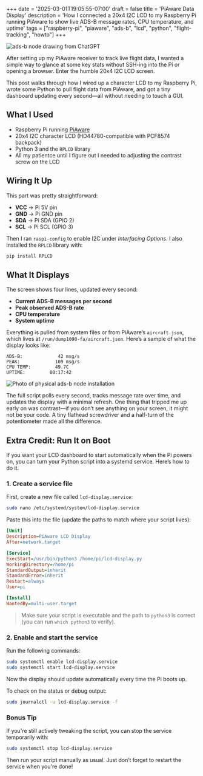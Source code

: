 +++
date = '2025-03-01T19:05:55-07:00'
draft = false
title = 'PiAware Data Display'
description = 'How I connected a 20x4 I2C LCD to my Raspberry Pi running PiAware to show live ADS-B message rates, CPU temperature, and uptime'
tags = ["raspberry-pi", "piaware", "ads-b", "lcd", "python", "flight-tracking", "howto"]
+++

![ads-b node drawing from ChatGPT](/assets/adsb-node-display/piaware-lcd-chatgpt-generated.jpg)

After setting up my PiAware receiver to track live flight data, I wanted a simple way to glance at some key stats without SSH-ing into the Pi or opening a browser. Enter the humble 20x4 I2C LCD screen.

This post walks through how I wired up a character LCD to my Raspberry Pi, wrote some Python to pull flight data from PiAware, and got a tiny dashboard updating every second—all without needing to touch a GUI.

## What I Used

- Raspberry Pi running [PiAware](https://www.flightaware.com/adsb/piaware/build)
- 20x4 I2C character LCD (HD44780-compatible with PCF8574 backpack)
- Python 3 and the `RPLCD` library
- All my patientce until I figure out I needed to adjusting the contrast screw on the LCD

## Wiring It Up

This part was pretty straightforward:

- **VCC** → Pi 5V pin  
- **GND** → Pi GND pin  
- **SDA** → Pi SDA (GPIO 2)  
- **SCL** → Pi SCL (GPIO 3)  

Then I ran `raspi-config` to enable I2C under *Interfacing Options*. I also installed the `RPLCD` library with:

```bash
pip install RPLCD
```

## What It Displays

The screen shows four lines, updated every second:

- **Current ADS-B messages per second**
- **Peak observed ADS-B rate**
- **CPU temperature**
- **System uptime**

Everything is pulled from system files or from PiAware’s `aircraft.json`, which lives at `/run/dump1090-fa/aircraft.json`. Here’s a sample of what the display looks like:

```
ADS-B:             42 msg/s
PEAK:             109 msg/s
CPU TEMP:         49.7C
UPTIME:         00:17:42
```

![Photo of physical ads-b node installation](/assets/adsb-node-display/product-photo.jpg)

The full script polls every second, tracks message rate over time, and updates the display with a minimal refresh. One thing that tripped me up early on was contrast—if you don’t see anything on your screen, it might not be your code. A tiny flathead screwdriver and a half-turn of the potentiometer made all the difference.

## Extra Credit: Run It on Boot

If you want your LCD dashboard to start automatically when the Pi powers on, you can turn your Python script into a systemd service. Here’s how to do it.

### 1. Create a service file

First, create a new file called `lcd-display.service`:

```bash
sudo nano /etc/systemd/system/lcd-display.service
```

Paste this into the file (update the paths to match where your script lives):

```ini
[Unit]
Description=PiAware LCD Display
After=network.target

[Service]
ExecStart=/usr/bin/python3 /home/pi/lcd-display.py
WorkingDirectory=/home/pi
StandardOutput=inherit
StandardError=inherit
Restart=always
User=pi

[Install]
WantedBy=multi-user.target
```

> Make sure your script is executable and the path to `python3` is correct (you can run `which python3` to verify).

### 2. Enable and start the service

Run the following commands:

```bash
sudo systemctl enable lcd-display.service
sudo systemctl start lcd-display.service
```

Now the display should update automatically every time the Pi boots up.

To check on the status or debug output:

```bash
sudo journalctl -u lcd-display.service -f
```

### Bonus Tip

If you're still actively tweaking the script, you can stop the service temporarily with:

```bash
sudo systemctl stop lcd-display.service
```

Then run your script manually as usual. Just don’t forget to restart the service when you're done!